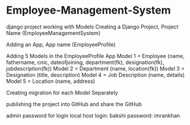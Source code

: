 # Employee-Management-System
django project working with Models
Creating a Django Project, Project Name (EmployeeManagementSystem)

Adding an App, App name (EmployeeProfile)

Adding 5 Models in the EmployeeProfile App
Model 1 = Employee (name, fathername, cnic, dateofjoining, department(fk), designation(fk), jobdescription(fk))
Model 2 = Department (name, location(fk))
Model 3 = Designation (title, description)
Model 4 = Job Description (name, details)
Model 5 = Location (name, address)

Creating migration for each Model Separately 

publishing the project into GitHub and share the GitHub

admin password for login local host
login: bakshi
password: imrankhan
